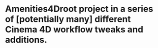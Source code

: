 # Amenities4Droot project in a series of [potentially many] different Cinema 4D workflow tweaks and additions.
